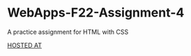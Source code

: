 # WebApps-F22-Assignment-4
A practice assignment for HTML with CSS

[HOSTED AT](https://44-563-web-apps-f22.github.io/44563-webapps-assignment-4-NavyaRavipati93/opera.html)
